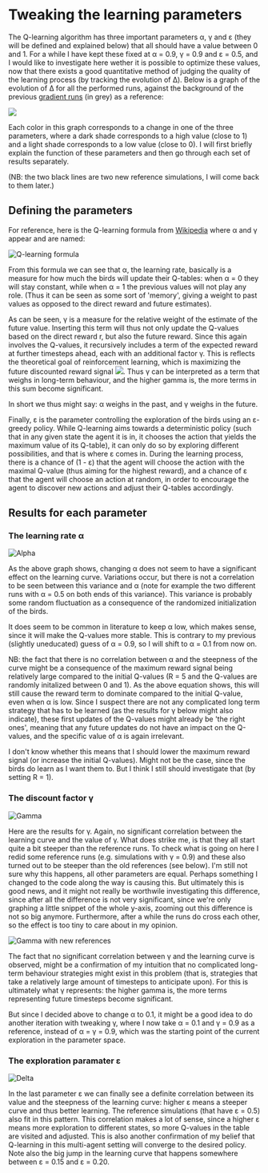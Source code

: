 # Tweaking the learning parameters

The Q-learning algorithm has three important parameters α, γ and ε (they will be defined and explained below) that all should have a value between 0 and 1. For a while I have kept these fixed at α = 0.9, γ = 0.9 and ε = 0.5, and I would like to investigate here wether it is possible to optimize these values, now that there exists a good quantitative method of judging the quality of the learning process (by tracking the evolution of Δ). Below is a graph of the evolution of Δ for all the performed runs, against the background of the previous [gradient runs](/data/20200420/observations.md) (in grey) as a reference:

![](/data/20200422/Delta_all.png)

Each color in this graph corresponds to a change in one of the three parameters, where a dark shade corresponds to a high value (close to 1) and a light shade corresponds to a low value (close to 0). I will first briefly explain the function of these parameters and then go through each set of results separately.

(NB: the two black lines are two new reference simulations, I will come back to them later.)

## Defining the parameters

For reference, here is the Q-learning formula from [Wikipedia](https://en.wikipedia.org/wiki/Q-learning) where α and γ appear and are named:

![Q-learning formula](https://wikimedia.org/api/rest_v1/media/math/render/svg/678cb558a9d59c33ef4810c9618baf34a9577686)

From this formula we can see that α, the learning rate, basically is a measure for how much the birds will update their Q-tables: when α = 0 they will stay constant, while when α = 1 the previous values will not play any role. (Thus it can be seen as some sort of 'memory', giving a weight to past values as opposed to the direct reward and future estimates).

As can be seen, γ is a measure for the relative weight of the estimate of the future value. Inserting this term will thus not only update the Q-values based on the direct reward r, but also the future reward. Since this again involves the Q-values, it recursively includes a term of the expected reward at further timesteps ahead, each with an additional factor γ. This is reflects the theoretical goal of reinforcement learning, which is maximizing the future discounted reward signal <img src="https://render.githubusercontent.com/render/math?math=G_t = \sum_{n = 0}^\infty \gamma^{n} r_{t%2Bn}">. Thus γ can be interpreted as a term that weighs in long-term behaviour, and the higher gamma is, the more terms in this sum become significant.

In short we thus might say: α weighs in the past, and γ weighs in the future.

Finally, ε is the parameter controlling the exploration of the birds using an ε-greedy policy. While Q-learning aims towards a deterministic policy (such that in any given state the agent it is in, it chooses the action that yields the maximum value of its Q-table), it can only do so by exploring different possibilities, and that is where ε comes in. During the learning process, there is a chance of (1 - ε) that the agent will choose the action with the maximal Q-value (thus aiming for the highest reward), and a chance of ε that the agent will choose an action at random, in order to encourage the agent to discover new actions and adjust their Q-tables accordingly.

## Results for each parameter

### The learning rate α

![Alpha](/data/20200422/Delta_alpha.png)

As the above graph shows, changing α does not seem to have a significant effect on the learning curve. Variations occur, but there is not a correlation to be seen between this variance and α (note for example the two different runs with α = 0.5 on both ends of this variance). This variance is probably some random fluctuation as a consequence of the randomized initialization of the birds.

It does seem to be common in literature to keep α low, which makes sense, since it will make the Q-values more stable. This is contrary to my previous (slightly uneducated) guess of α = 0.9, so I will shift to α = 0.1 from now on.

NB: the fact that there is no correlation between α and the steepness of the curve might be a consequence of the maximum reward signal being relatively large compared to the initial Q-values (R = 5 and the Q-values are randomly initalized between 0 and 1). As the above equation shows, this will still cause the reward term to dominate compared to the initial Q-value, even when α is low. Since I suspect there are not any complicated long term strategy that has to be learned (as the results for γ below might also indicate), these first updates of the Q-values might already be 'the right ones', meaning that any future updates do not have an impact on the Q-values, and the specific value of α is again irrelevant.

I don't know whether this means that I should lower the maximum reward signal (or increase the initial Q-values). Might not be the case, since the birds do learn as I want them to. But I think I still should investigate that (by setting R = 1).

### The discount factor γ

![Gamma](/data/20200422/Delta_gamma.png)

Here are the results for γ. Again, no significant correlation between the learning curve and the value of γ. What does strike me, is that they all start quite a bit steeper than the reference runs. To check what is going on here I redid some reference runs (e.g. simulations with γ = 0.9) and these also turned out to be steeper than the old references (see below). I'm still not sure why this happens, all other parameters are equal. Perhaps something I changed to the code along the way is causing this. But ultimately this is good news, and it might not really be worthwile investigating this difference, since after all the difference is not very significant, since we're only graphing a little snippet of the whole y-axis, zooming out this difference is not so big anymore. Furthermore, after a while the runs do cross each other, so the effect is too tiny to care about in my opinion.

![Gamma with new references](/data/20200422/Delta_gamma_new_refs.png)

The fact that no significant correlation between γ and the learning curve is observed, might be a confirmation of my intuition that no complicated long-term behaviour strategies might exist in this problem (that is, strategies that take a relatively large amount of timesteps to anticipate upon). For this is ultimately what γ represents: the higher gamma is, the more terms representing future timesteps become significant.

But since I decided above to change α to 0.1, it might be a good idea to do another iteration with tweaking γ, where I now take α = 0.1 and γ = 0.9 as a reference, instead of α = γ = 0.9, which was the starting point of the current exploration in the parameter space.

### The exploration paramater ε

![Delta](/data/20200422/Delta_epsilon.png)

In the last parameter ε we can finally see a definite correlation between its value and the steepness of the learning curve: higher ε means a steeper curve and thus better learning. The reference simulations (that have ε = 0.5) also fit in this pattern. This correlation makes a lot of sense, since a higher ε means more exploration to different states, so more Q-values in the table are visited and adjusted. This is also another confirmation of my belief that Q-learning in this multi-agent setting will converge to the desired policy. Note also the big jump in the learning curve that happens somewhere between ε = 0.15 and ε = 0.20.
